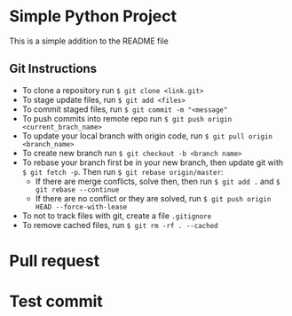 # Simple Python Project
This is a simple addition to the README file
## Git Instructions
* To clone a repository run `$ git clone <link.git>`
* To stage update files, run `$ git add <files>`
* To commit staged files, run `$ git commit -m "<message"`
* To push commits into remote repo run `$ git push origin <current_brach_name>`
* To update your local branch with origin code, run `$ git pull origin <branch_name>`
* To create new branch run `$ git checkout -b <branch name>`
* To rebase your branch first be in your new branch, then update git with `$ git fetch -p`. Then run `$ git rebase origin/master`:
    * If there are merge conflicts, solve then, then run `$ git add .` and `$ git rebase --continue`
    * If there are no conflict or they are solved, run `$ git push origin HEAD --force-with-lease`
* To not to track files with git, create a file `.gitignore`
* To remove cached files, run `$ git rm -rf . --cached`
# Pull request
# Test commit